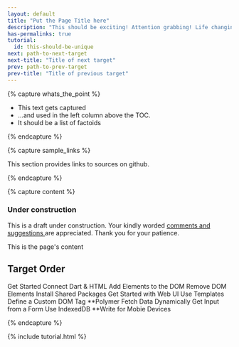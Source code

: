 ```yaml
---
layout: default
title: "Put the Page Title here"
description: "This should be exciting! Attention grabbing! Life changing!"
has-permalinks: true
tutorial:
  id: this-should-be-unique
next: path-to-next-target
next-title: "Title of next target"
prev: path-to-prev-target
prev-title: "Title of previous target"
---
```


{% capture whats_the_point %}

* This text gets captured 
* ...and used in the left column above the TOC.
* It should be a list of factoids

{% endcapture %}

{% capture sample_links %}

This section provides links to sources on github.

{% endcapture %}

{% capture content %}

<div id="under-construction" markdown="1">
<h3> <i class="icon-wrench"> </i> Under construction </h3>

This is a draft under construction.
Your kindly worded
<a
 href="http://code.google.com/p/dart/issues/entry?template=Tutorial%20feedback"
 target="_blank">
comments and suggestions
</a>
are appreciated.
Thank you for your patience.
</div>

This is the page's content


Target Order
-----------------------
Get Started
Connect Dart & HTML
Add Elements to the DOM
Remove DOM Elements
Install Shared Packages
Get Started with Web UI
Use Templates
Define a Custom DOM Tag
**Polymer
Fetch Data Dynamically
Get Input from a Form
Use IndexedDB
**Write for Mobie Devices

{% endcapture %}

{% include tutorial.html %}
